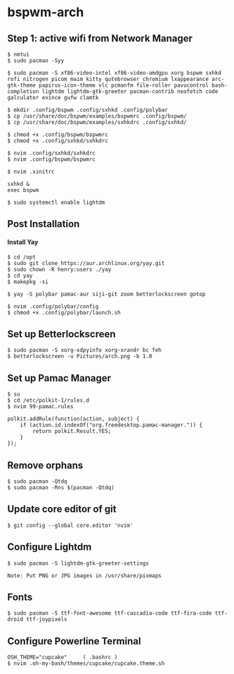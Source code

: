 # bspwm-arch
## Step 1: active wifi from Network Manager
```
$ nmtui
$ sudo pacman -Syy
```

```
$ sudo pacman -S xf86-video-intel xf86-video-amdgpu xorg bspwm sxhkd rofi nitrogen picom maim kitty qutebrowser chromium lxappearance arc-gtk-theme papirus-icon-theme vlc pcmanfm file-roller pavucontrol bash-completion lightdm lightdm-gtk-greeter pacman-contrib neofetch code galculator evince gufw clamtk

```
 
```
$ mkdir .config/bspwm .config/sxhkd .config/polybar
$ cp /usr/share/doc/bspwm/examples/bspwmrc .config/bspwm/
$ cp /usr/share/doc/bspwm/examples/sxhkdrc .config/sxhkd/

$ chmod +x .config/bspwm/bspwmrc
$ chmod +x .config/sxhkd/sxhkdrc

$ nvim .config/sxhkd/sxhkdrc
$ nvim .config/bspwm/bspwmrc

```
```
$ nvim .xinitrc

sxhkd &
exec bspwm
```
```
$ sudo systemctl enable lightdm
```
## Post Installation
#### Install Yay

```
$ cd /opt
$ sudo git clone https://aur.archlinux.org/yay.git
$ sudo chown -R henry:users ./yay
$ cd yay
$ makepkg -si
```

```
$ yay -S polybar pamac-aur siji-git zoom betterlockscreen gotop
```

```
$ nvim .config/polybar/config
$ chmod +x .config/polybar/launch.sh
```
## Set up Betterlockscreen
```
$ sudo pacman -S xorg-xdpyinfo xorg-xrandr bc feh
$ betterlockscreen -u Pictures/arch.png -b 1.0
```
## Set up Pamac Manager
```
$ su
$ cd /etc/polkit-1/rules.d
$ nvim 99-pamac.rules

polkit.addRule(function(action, subject) {
	if (action.id.indexOf("org.freedesktop.pamac-manager.")) {
		return polkit.Result.YES;
	}
});
```
## Remove orphans
```
$ sudo pacman -Qtdq
$ sudo pacman -Rns $(pacman -Qtdq)
```
## Update core editor of git
```
$ git config --global core.editor 'nvim'
```
## Configure Lightdm
```
$ sudo pacman -S lightdm-gtk-greeter-settings

Note: Put PNG or JPG images in /usr/share/pixmaps
```

## Fonts
```
$ sudo pacman -S ttf-font-awesome ttf-cascadia-code ttf-fira-code ttf-droid ttf-joypixels 
```

## Configure Powerline Terminal
```
OSH_THEME="cupcake" 	( .bashrc )
$ nvim .oh-my-bash/themes/cupcake/cupcake.theme.sh
```
